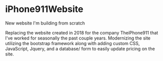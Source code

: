 # iPhone911Website
New website I'm building from scratch

Replacing the website created in 2018 for the company TheiPhone911 that I've worked for seasonally the past couple years. Modernizing the site utilizing the bootstrap framework along with adding custom CSS, JavaScript, Jquery, and a database/ form to easily update pricing on the site. 
